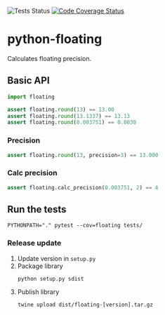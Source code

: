![Tests Status](https://github.com/mreiche/python-floating/actions/workflows/tests.yml/badge.svg)
[![Code Coverage Status](https://codecov.io/github/mreiche/python-floating/branch/main/graph/badge.svg)](https://app.codecov.io/github/mreiche/python-floating)

# python-floating

Calculates floating precision.

## Basic API

```python
import floating

assert floating.round(13) == 13.00
assert floating.round(13.1337) == 13.13
assert floating.round(0.003751) == 0.0038
```

### Precision

```python
assert floating.round(13, precision=3) == 13.000
```

### Calc precision

```python
assert floating.calc_precision(0.003751, 2) == 4
```

## Run the tests

```shell
PYTHONPATH="." pytest --cov=floating tests/
```

### Release update
1. Update version in `setup.py`
2. Package library
    ```shell
    python setup.py sdist
    ```
3. Publish library
    ```shell
    twine upload dist/floating-[version].tar.gz
    ```
